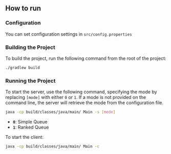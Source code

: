 ## How to run

### Configuration
You can set configuration settings in `src/config.properties`

### Building the Project
To build the project, run the following command from the root of the project:
```bash
./gradlew build
```

### Running the Project

To start the server, use the following command, specifying the mode by replacing `[mode]` with either `0` or `1`. If a mode is not provided on the command line, the server will retrieve the mode from the configuration file.

```bash
java -cp build/classes/java/main/ Main -s [mode]
```

* **`0`**: Simple Queue
* **`1`**: Ranked Queue

To start the client:
```bash
java -cp build/classes/java/main/ Main -c
```

